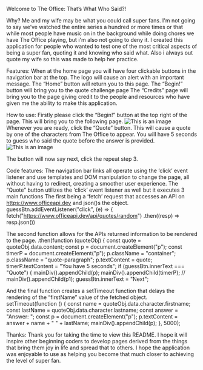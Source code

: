 Welcome to The Office: That’s What Who Said?!

Why?
Me and my wife may be what you could call super fans. I'm not going to say we’ve watched the entire series a hundred or more times or that while most people have music on in the background while doing chores we have The Office playing, but i'm also not going to deny it. I created this application for people who wanted to test one of the most critical aspects of being a super fan, quoting it and knowing who said what. Also i always out quote my wife so this was made to help her practice.

Features:
When at the home page you will have four clickable buttons in the navigation bar at the top.
The logo will cause an alert with an important message.
The “Home” button will return you to this page.
The “Begin!” button will bring you to the quote challenge page
The “Credits” page will bring you to the page giving credit to the people and resources who have given me the ability to make this application.

How to use:
Firstly please click the “Begin!” button at the top right of the page.
This will bring you to the following page.
![This is an image]("C:\Users\mmeoa\Pictures\Prework_website\phase_1_project_img1.png")
Whenever you are ready, click the “Quote” button. This will cause a quote by one of the characters from The Office to appear. You will have 5 seconds to guess who said the quote before the answer is provided.
![This is an image]("C:\Users\mmeoa\Pictures\Prework_website\phase_1_project_img2.png")

The button will now say next, click the repeat step 3.

Code features:
The navigation bar links all operate using the ‘click’ event listener and use templates and DOM manipulation to change the page, all without having to redirect, creating a smoother user experience.
The “Quote” button utilizes the ‘click’ event listener as well but it executes 3 main functions
The first being a ‘fetch’ request that accesses an API on https://www.officeapi.dev and json()s the object.
guessBtn.addEventListener("click", (e) => {
fetch("https://www.officeapi.dev/api/quotes/random")
.then((resp) => resp.json())

The second function allows for the APIs returned information to be rendered to the page.
.then(function (quoteObj) {
const quote = quoteObj.data.content;
const p = document.createElement("p");
const timerP = document.createElement("p");
p.className = "container";
p.className = "quote-paragraph";
p.textContent = quote;
timerP.textContent = "You have 5 seconds";
if (guessBtn.innerText === "Quote") {
mainDiv().appendChild(p);
mainDiv().appendChild(timerP);
// mainDiv().appendChild(p1);
guessBtn.innerText = "Next";

And the final function creates a setTimeout function that delays the rendering of the “firstName” value of the fetched object.
setTimeout(function () {
const name = quoteObj.data.character.firstname;
const lastName = quoteObj.data.character.lastname;
const answer = "Answer: ";
const p = document.createElement("p");
p.textContent = answer + name + " " + lastName;
mainDiv().appendChild(p);
}, 5000);

Thanks:
Thank you for taking the time to view this README. I hope it will inspire other beginning coders to develop pages derived from the things that bring them joy in life and spread that to others. I hope the application was enjoyable to use as helping you become that much closer to achieving the level of super fan.
